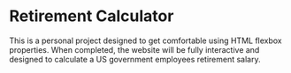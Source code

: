 # Retirement Calculator
This is a personal project designed to get comfortable using HTML flexbox properties.
When completed, the website will be fully interactive and designed to calculate a US government employees retirement salary.
